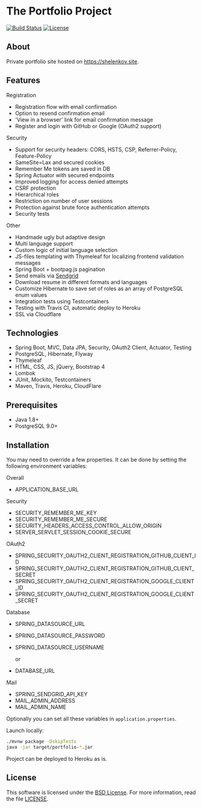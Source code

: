 # The Portfolio Project

[![Build Status](https://travis-ci.com/Anshelen/portfolio.svg?branch=master)](https://travis-ci.com/Anshelen/portfolio)
[![License](https://img.shields.io/badge/License-BSD%203--Clause-blue.svg)](https://opensource.org/licenses/BSD-3-Clause)

## About

Private portfolio site hosted on https://shelenkov.site. 

## Features

Registration

- Registration flow with email confirmation
- Option to resend confirmation email
- 'View in a browser' link for email confirmation message
- Register and login with GitHub or Google (OAuth2 support)

Security

- Support for security headers: CORS, HSTS, CSP, Referrer-Policy, Feature-Policy
- SameSite=Lax and secured cookies
- Remember Me tokens are saved in DB
- Spring Actuator with secured endpoints
- Improved logging for access denied attempts
- CSRF protection
- Hierarchical roles
- Restriction on number of user sessions
- Protection against brute force authentication attempts
- Security tests

Other

- Handmade ugly but adaptive design
- Multi language support
- Custom logic of initial language selection
- JS-files templating with Thymeleaf for localizing frontend validation messages
- Spring Boot + bootpag.js pagination
- Send emails via [Sendgrid][SENDGRID]
- Download resume in different formats and languages
- Customize Hibernate to save set of roles as an array of PostgreSQL enum values
- Integration tests using Testcontainers
- Testing with Travis CI, automatic deploy to Heroku
- SSL via Cloudflare

## Technologies

- Spring Boot, MVC, Data JPA, Security, OAuth2 Client, Actuator, Testing
- PostgreSQL, Hibernate, Flyway
- Thymeleaf
- HTML, CSS, JS, jQuery, Bootstrap 4
- Lombok
- JUnit, Mockito, Testcontainers
- Maven, Travis, Heroku, CloudFlare

## Prerequisites

- Java 1.8+
- PostgreSQL 9.0+

## Installation

You may need to override a few properties. It can be done by setting the
following environment variables:

  Overall

  * APPLICATION_BASE_URL
  
  Security
  
  * SECURITY_REMEMBER_ME_KEY
  * SECURITY_REMEMBER_ME_SECURE
  * SECURITY_HEADERS_ACCESS_CONTROL_ALLOW_ORIGIN
  * SERVER_SERVLET_SESSION_COOKIE_SECURE
  
  OAuth2
  
  * SPRING_SECURITY_OAUTH2_CLIENT_REGISTRATION_GITHUB_CLIENT_ID
  * SPRING_SECURITY_OAUTH2_CLIENT_REGISTRATION_GITHUB_CLIENT_SECRET
  * SPRING_SECURITY_OAUTH2_CLIENT_REGISTRATION_GOOGLE_CLIENT_ID
  * SPRING_SECURITY_OAUTH2_CLIENT_REGISTRATION_GOOGLE_CLIENT_SECRET
  
  Database
  
  * SPRING_DATASOURCE_URL
  * SPRING_DATASOURCE_PASSWORD
  * SPRING_DATASOURCE_USERNAME
  
    or
    
  * DATABASE_URL
  
  Mail
  
  * SPRING_SENDGRID_API_KEY
  * MAIL_ADMIN_ADDRESS
  * MAIL_ADMIN_NAME

Optionally you can set all these variables in `application.properties`. 

Launch locally:
```bash
./mvnw package -DskipTests
java -jar target/portfolio-*.jar
```

Project can be deployed to Heroku as is.
 

## License

This software is licensed under the [BSD License][BSD]. For more information, read the file [LICENSE](LICENSE).

[BSD]: https://opensource.org/licenses/BSD-3-Clause
[SENDGRID]: https://sendgrid.com/

